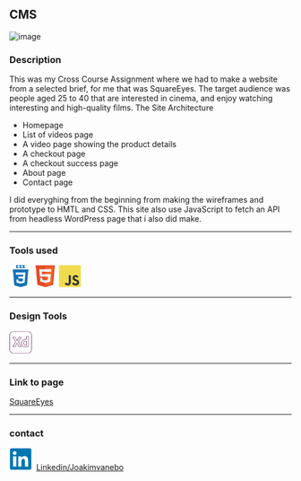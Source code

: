 ## CMS

![image](/images/squareeyes.png)

### Description
<p>
  This was my Cross Course Assignment where we had to make a website from a selected brief, for me that was SquareEyes.
  The target audience was people aged 25 to 40 that are interested in cinema, and enjoy watching interesting and high-quality films.
  The Site Architecture
  <ul>
  <li> Homepage </li>
  <li> List of videos page </li>
  <li> A video page showing the product details </li>
  <li> A checkout page</li>
  <li> A checkout success page</li>
  <li> About page</li>
  <li> Contact page</li>
  </ul>
  I did everyghing from the beginning from making the wireframes and prototype to HMTL and CSS. 
  This site also use JavaScript to fetch an API from headless WordPress page that i also did make. 
</p>

 ---

### Tools used
<div>
  <img src="https://github.com/devicons/devicon/blob/master/icons/css3/css3-plain-wordmark.svg"  title="CSS3" alt="CSS" width="40" height="40"/>
  <img src="https://github.com/devicons/devicon/blob/master/icons/html5/html5-original.svg" title="HTML5" alt="HTML" width="40" height="40"/>
  <img src="https://github.com/devicons/devicon/blob/master/icons/javascript/javascript-original.svg" title="JavaScript" alt="JS" width="40" height="40"/>
</div>

---

### Design Tools
<p>
  <img src="https://github.com/devicons/devicon/blob/master/icons/xd/xd-line.svg" title="XD" alt="XD" width="40" height="40"/>&nbsp;
</p>

---

### Link to page
<div>
  <a href="https://cross-course-joakimvanebo.netlify.app/"> SquareEyes</a>
</div>

---

### contact
<div>
  <img src="https://github.com/devicons/devicon/blob/master/icons/linkedin/linkedin-original.svg"title="HTML5" alt="HTML" width="40" height="40"/>&nbsp;
  <a href="https://www.linkedin.com/in/joakim-vanebo-93a64562/"> Linkedin/Joakimvanebo </a>
</div>



